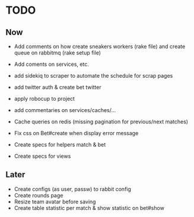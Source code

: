 # TODO

## Now

- Add comments on how create sneakers workers (rake file) and create queue on rabbitmq (rake setup file)
- Add coments on services, etc.

- add sidekiq to scraper to automate the schedule for scrap pages

- add twitter auth & create bet twitter
- apply robocup to project
- add commentaries on services/caches/...
- Cache queries on redis (missing pagination for previous/next matches)

- Fix css on Bet#create when display error message
- Create specs for helpers match & bet
- Create specs for views

## Later

- Create configs (as user, passw) to rabbit config
- Create rounds page
- Resize team avatar before saving
- Create table statistic per match & show statistic on bet#show

